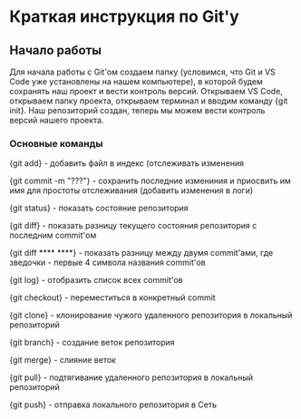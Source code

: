 # Краткая инструкция по Git'у

## Начало работы 

Для начала работы с Git'ом создаем папку (условимся, что Git и VS Code уже установлены на нашем компьютере), в которой будем сохранять наш проект и вести контроль версий. Открываем VS Code, открываем папку проекта, открываем терминал и вводим команду {git init}. Наш репозиторий создан, теперь мы можем вести контроль версий нашего проекта.

### Основные команды 

{git add} - добавить файл в индекс (отслеживать изменения

{git commit -m "???"} - сохранить последние измениния и приосвить им имя для простоты отслеживания (добавить изменения в логи)

{git status} - показать состояние репозитория

{git diff} - показать разницу текущего состояния репозитория с последним commit'ом

{git diff **** ****} - показать разницу между двумя commit'ами, где зведочки - первые 4 символа названия commit'ов

{git log} - отобразить список всех commit'ов

{git checkout} - переместиться в конкретный commit

{git clone} - клонирование чужого удаленного репозитория в локальный репозиторий

{git branch} - создание веток репозитория

{git merge} - слияние веток

{git pull} - подтягивание удаленного репозитория в локальный репозиторий

{git push} - отправка локального репозитория в Сеть